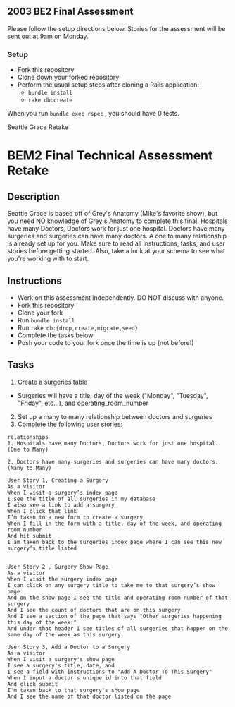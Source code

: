 ## 2003 BE2 Final Assessment
Please follow the setup directions below. Stories for the assessment will be sent out at 9am on Monday.

### Setup
- Fork this repository
- Clone down your forked repository
- Perform the usual setup steps after cloning a Rails application:
    - `bundle install`
    - `rake db:create`

When you run `bundle exec rspec` , you should have 0 tests.

Seattle Grace Retake
# BEM2 Final Technical Assessment Retake
## Description
Seattle Grace is based off of Grey's Anatomy (Mike's favorite show), but you need NO knowledge of Grey's Anatomy to complete this final.
Hospitals have many Doctors, Doctors work for just one hospital. Doctors have many surgeries and surgeries can have many doctors. A one to many relationship is already set up for you. Make sure to read all instructions, tasks, and user stories before getting started. Also, take a look at your schema to see what you're working with to start.
## Instructions
* Work on this assessment independently. DO NOT discuss with anyone.
* Fork this repository
* Clone your fork
* Run `bundle install`
* Run `rake db:{drop,create,migrate,seed}`
* Complete the tasks below
* Push your code to your fork once the time is up (not before!)
## Tasks
1. Create a surgeries table
 - Surgeries will have a title, day of the week ("Monday", "Tuesday", "Friday", etc...), and operating_room_number
2. Set up a many to many relationship between doctors and surgeries
3. Complete the following user stories:
```
relationships
1. ​Hospitals have many Doctors, Doctors work for just one hospital. (One to Many)

2. Doctors have many surgeries and surgeries can have many doctors. (Many to Many)

User Story 1, Creating a Surgery
As a visitor
When I visit a surgery’s index page
I see the title of all surgeries in my database
I also see a link to add a surgery
When I click that link
I’m taken to a new form to create a surgery
When I fill in the form with a title, day of the week, and operating room number
And hit submit
I am taken back to the surgeries index page where I can see this new surgery’s title listed
​
​
User Story 2 , Surgery Show Page
As a visitor
When I visit the surgery index page
I can click on any surgery title to take me to that surgery’s show page
And on the show page I see the title and operating room number of that surgery
And I see the count of doctors that are on this surgery
And I see a section of the page that says "Other surgeries happening this day of the week:"
And under that header I see titles of all surgeries that happen on the same day of the week as this surgery.
```
```
User Story 3, Add a Doctor to a Surgery
As a visitor
When I visit a surgery's show page
I see a surgery's title, date, and
I see a field with instructions to "Add A Doctor To This Surgery"
When I input a doctor's unique id into that field
And click submit
I'm taken back to that surgery's show page
And I see the name of that doctor listed on the page
```
